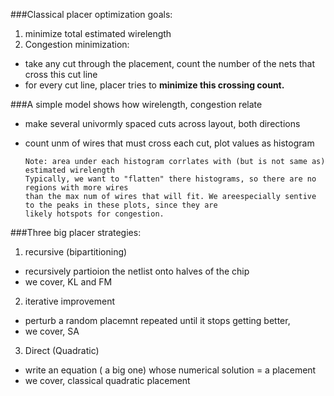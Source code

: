 ###Classical placer optimization goals:
1. minimize total estimated wirelength
2. Congestion minimization:
  - take any cut through the placement, count the number of the nets that cross this cut line
  - for every cut line, placer tries to **minimize this crossing count.**


###A simple model shows how wirelength, congestion relate
- make several univormly spaced cuts across layout, both directions
- count unm of wires that must cross each cut, plot values as histogram  

      Note: area under each histogram corrlates with (but is not same as) estimated wirelength  
      Typically, we want to "flatten" there histograms, so there are no regions with more wires 
      than the max num of wires that will fit. We areespecially sentive to the peaks in these plots, since they are
      likely hotspots for congestion.

###Three big placer strategies:
1. recursive (bipartitioning)
  - recursively partioion the netlist onto halves of the chip
  - we cover, KL and FM
2. iterative improvement
  - perturb a random placemnt repeated until it stops getting better, 
  - we cover, SA
3. Direct (Quadratic)
  - write an equation ( a big one) whose numerical solution = a placement
  - we cover, classical quadratic placement
  
  
